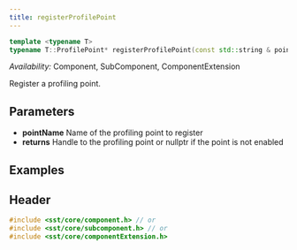 ```yaml
---
title: registerProfilePoint
---
```

<!---
SAND202X-XXXX X
Source: location of source document if any
--->
```cpp
template <typename T>
typename T::ProfilePoint* registerProfilePoint(const std::string & pointName);
```
*Availability:* Component, SubComponent, ComponentExtension

Register a profiling point. 

## Parameters
* **pointName** Name of the profiling point to register
* **returns** Handle to the profiling point or nullptr if the point is not enabled

## Examples

## Header
```cpp
#include <sst/core/component.h> // or
#include <sst/core/subcomponent.h> // or
#include <sst/core/componentExtension.h>
```